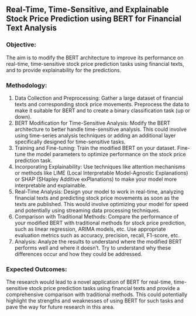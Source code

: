 ## Real-Time, Time-Sensitive, and Explainable Stock Price Prediction using BERT for Financial Text Analysis
### Objective: 
The aim is to modify the BERT architecture to improve its performance on real-time, time-sensitive stock price prediction tasks using financial texts, and to provide explainability for the predictions.
### Methodology:
1. Data Collection and Preprocessing: Gather a large dataset of financial texts and corresponding stock price movements. Preprocess the data to make it suitable for BERT and to create a binary classification task (up or down).
2. BERT Modification for Time-Sensitive Analysis: Modify the BERT architecture to better handle time-sensitive analysis. This could involve using time-series analysis techniques or adding an additional layer specifically designed for time-sensitive tasks.
3. Training and Fine-tuning: Train the modified BERT on your dataset. Fine-tune the model parameters to optimize performance on the stock price prediction task.
4. Incorporating Explainability: Use techniques like attention mechanisms or methods like LIME (Local Interpretable Model-Agnostic Explanations) or SHAP (SHapley Additive exPlanations) to make your model more interpretable and explainable.
5. Real-Time Analysis: Design your model to work in real-time, analyzing financial texts and predicting stock price movements as soon as the texts are published. This would involve optimizing your model for speed and potentially using streaming data processing techniques.
6. Comparison with Traditional Methods: Compare the performance of your modified BERT with traditional methods for stock price prediction, such as linear regression, ARIMA models, etc. Use appropriate evaluation metrics such as accuracy, precision, recall, F1-score, etc.
7. Analysis: Analyze the results to understand where the modified BERT performs well and where it doesn’t. Try to understand why these differences occur and how they could be addressed.
### Expected Outcomes: 
The research would lead to a novel application of BERT for real-time, time-sensitive stock price prediction tasks using financial texts and provide a comprehensive comparison with traditional methods. This could potentially highlight the strengths and weaknesses of using BERT for such tasks and pave the way for future research in this area.